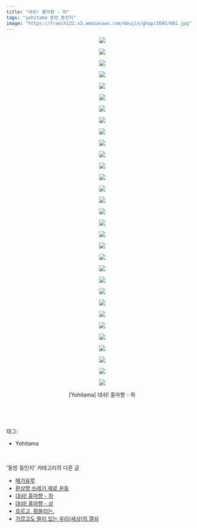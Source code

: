 ```yaml
---
title: "대쉬! 홍마향 - 하"
tags: "yohitama 동방_동인지"
image: "https://franch122.s3.amazonaws.com/doujin/ghap/2695/001.jpg"
---
```

<div class="article">
<p style="text-align: center; clear: none; float: none;"><img src="{{ site.imgserver4 }}/ghap/2695/001.jpg"/></p>
<p style="text-align: center; clear: none; float: none;"><img src="{{ site.imgserver4 }}/ghap/2695/002.jpg"/></p>
<p style="text-align: center; clear: none; float: none;"><img src="{{ site.imgserver4 }}/ghap/2695/003.jpg"/></p>
<p style="text-align: center; clear: none; float: none;"><img src="{{ site.imgserver4 }}/ghap/2695/004.jpg"/></p>
<p style="text-align: center; clear: none; float: none;"><img src="{{ site.imgserver4 }}/ghap/2695/005.jpg"/></p>
<p style="text-align: center; clear: none; float: none;"><img src="{{ site.imgserver4 }}/ghap/2695/006.jpg"/></p>
<p style="text-align: center; clear: none; float: none;"><img src="{{ site.imgserver4 }}/ghap/2695/007.jpg"/></p>
<p style="text-align: center; clear: none; float: none;"><img src="{{ site.imgserver4 }}/ghap/2695/008.jpg"/></p>
<p style="text-align: center; clear: none; float: none;"><img src="{{ site.imgserver4 }}/ghap/2695/009.jpg"/></p>
<p style="text-align: center; clear: none; float: none;"><img src="{{ site.imgserver4 }}/ghap/2695/010.jpg"/></p>
<p style="text-align: center; clear: none; float: none;"><img src="{{ site.imgserver4 }}/ghap/2695/011.jpg"/></p>
<p style="text-align: center; clear: none; float: none;"><img src="{{ site.imgserver4 }}/ghap/2695/012.jpg"/></p>
<p style="text-align: center; clear: none; float: none;"><img src="{{ site.imgserver4 }}/ghap/2695/013.jpg"/></p>
<p style="text-align: center; clear: none; float: none;"><img src="{{ site.imgserver4 }}/ghap/2695/014.jpg"/></p>
<p style="text-align: center; clear: none; float: none;"><img src="{{ site.imgserver4 }}/ghap/2695/015.jpg"/></p>
<p style="text-align: center; clear: none; float: none;"><img src="{{ site.imgserver4 }}/ghap/2695/016.jpg"/></p>
<p style="text-align: center; clear: none; float: none;"><img src="{{ site.imgserver4 }}/ghap/2695/017.jpg"/></p>
<p style="text-align: center; clear: none; float: none;"><img src="{{ site.imgserver4 }}/ghap/2695/018.jpg"/></p>
<p style="text-align: center; clear: none; float: none;"><img src="{{ site.imgserver4 }}/ghap/2695/019.jpg"/></p>
<p style="text-align: center; clear: none; float: none;"><img src="{{ site.imgserver4 }}/ghap/2695/020.jpg"/></p>
<p style="text-align: center; clear: none; float: none;"><img src="{{ site.imgserver4 }}/ghap/2695/021.jpg"/></p>
<p style="text-align: center; clear: none; float: none;"><img src="{{ site.imgserver4 }}/ghap/2695/022.jpg"/></p>
<p style="text-align: center; clear: none; float: none;"><img src="{{ site.imgserver4 }}/ghap/2695/023.jpg"/></p>
<p style="text-align: center; clear: none; float: none;"><img src="{{ site.imgserver4 }}/ghap/2695/024.jpg"/></p>
<p style="text-align: center; clear: none; float: none;"><img src="{{ site.imgserver4 }}/ghap/2695/025.jpg"/></p>
<p style="text-align: center; clear: none; float: none;"><img src="{{ site.imgserver4 }}/ghap/2695/026.jpg"/></p>
<p style="text-align: center; clear: none; float: none;"><img src="{{ site.imgserver4 }}/ghap/2695/027.jpg"/></p>
<p style="text-align: center; clear: none; float: none;"><img src="{{ site.imgserver4 }}/ghap/2695/028.jpg"/></p>
<p style="text-align: center; clear: none; float: none;"><img src="{{ site.imgserver4 }}/ghap/2695/029.jpg"/></p>
<p style="text-align: center; clear: none; float: none;"><img src="{{ site.imgserver4 }}/ghap/2695/030.jpg"/></p>
<p style="text-align: center; clear: none; float: none;"><img src="{{ site.imgserver4 }}/ghap/2695/031.jpg"/></p>
<p style="text-align: center; clear: none; float: none;">[Yohitama] 대쉬! 홍마향 - 하</p>
<p><br/></p>
</div><br/>
<div class="tagTrail">
<p>태그: </p>
<ul>
<li>Yohitama</li>
</ul>
</div><br/>
<div class="another">
<p>'동방 동인지' 카테고리의 다른 글</p>
<ul>
<li><a href="/ghap_2697">메가유루</a></li>
<li><a href="/ghap_2696">환상향 쓰레기 제로 운동</a></li>
<li><a href="/ghap_2695">대쉬! 홍마향 - 하</a></li>
<li><a href="/ghap_2694">대쉬! 홍마향 - 상</a></li>
<li><a href="/ghap_2693">흐르고, 휩쓸리는.</a></li>
<li><a href="/ghap_2692">가깝고도 멀리 있는 우리(세상)의 열쇠</a></li>
</ul>
</div><br/>
<div class="cb_module cb_fluid">
<div class="cb_wrt cb_profile">
</div><!-- commentList close -->
</div><br/>
